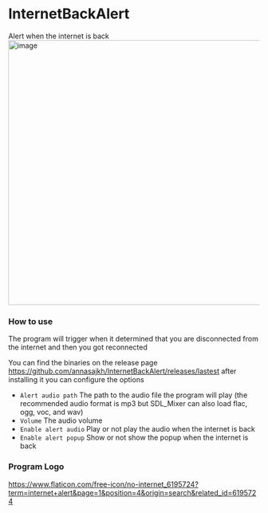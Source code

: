 # InternetBackAlert
Alert when the internet is back
<img width="948" height="531" alt="image" src="https://github.com/user-attachments/assets/6e0ffc6f-d55e-438b-a82d-165ef74dc622" />

### How to use

The program will trigger when it determined that you are disconnected from the internet and then you got reconnected

You can find the binaries on the release page https://github.com/annasajkh/InternetBackAlert/releases/lastest
after installing it you can configure the options 
- `Alert audio path` The path to the audio file the program will play (the recommended audio format is mp3 but SDL_Mixer can also load flac, ogg, voc, and wav)
- `Volume` The audio volume
- `Enable alert audio` Play or not play the audio when the internet is back
- `Enable alert popup` Show or not show the popup when the internet is back

### Program Logo
https://www.flaticon.com/free-icon/no-internet_6195724?term=internet+alert&page=1&position=4&origin=search&related_id=6195724
